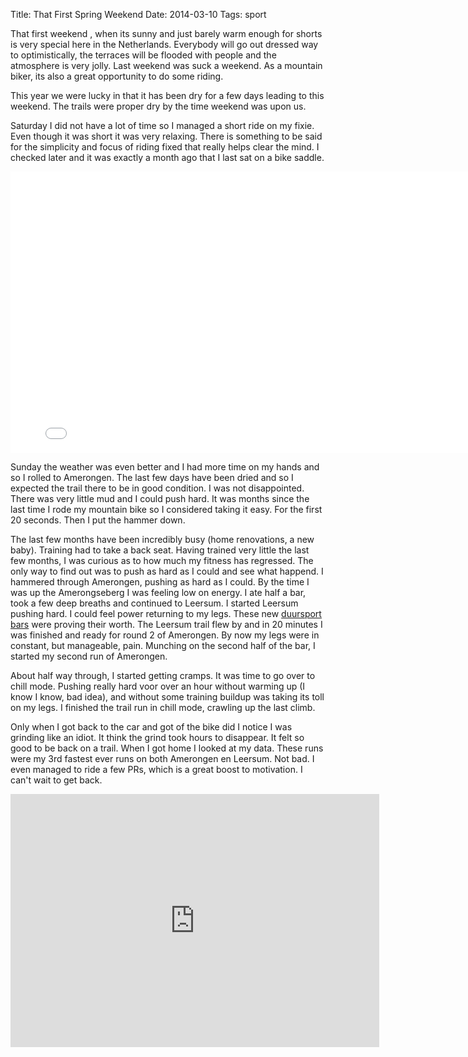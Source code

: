 Title: That First Spring Weekend
Date: 2014-03-10
Tags: sport

That first weekend , when its sunny and just barely warm enough for shorts is very special here in the Netherlands. Everybody will go out dressed way to optimistically, the terraces will be flooded with people and the atmosphere is very jolly. Last weekend was suck a weekend. As a mountain biker, its also a great opportunity to do some riding.

This year we were lucky in that it has been dry for a few days leading to this weekend. The trails were proper dry by the time weekend was upon us.

Saturday I did not have a lot of time so I managed a short ride on my fixie. Even though it was short it was very relaxing. There is something to be said for the simplicity and focus of riding fixed that really helps clear the mind. I checked later and it was exactly a month ago that I last sat on a bike saddle.

<iframe src="//player.vimeo.com/video/88557809?portrait=0" width="800" height="450" frameborder="0" webkitallowfullscreen mozallowfullscreen allowfullscreen></iframe>

Sunday the weather was even better and I had more time on my hands and so I rolled to Amerongen. The last few days have been dried and so I expected the trail there to be in good condition. I was not disappointed. There was very little mud and I could push hard. It was months since the last time I rode my mountain bike so I considered taking it easy. For the first 20 seconds. Then I put the hammer down.

The last few months have been incredibly busy (home renovations, a new baby). Training had to take a back seat. Having trained very little the last few months, I was curious as to how much my fitness has regressed. The only way to find out was to push as hard as I could and see what happend. I hammered through Amerongen, pushing as hard as I could. By the time I was up the Amerongseberg I was feeling low on energy. I ate half a bar, took a few deep breaths and continued to Leersum. I started Leersum pushing hard. I could feel power returning to my legs. These new [duursport bars](http://www.duursport.nl/amacx/high-energy-bar-50-gr-348) were proving their worth. The Leersum trail flew by and in 20 minutes I was finished and ready for round 2 of Amerongen. By now my legs were in constant, but manageable, pain. Munching on the second half of the bar, I started my second run of Amerongen.

About half way through, I started getting cramps. It was time to go over to chill mode. Pushing really hard voor over an hour without warming up (I know I know, bad idea), and without some training buildup was taking its toll on my legs. I finished the trail run in chill mode, crawling up the last climb.

Only when I got back to the car and got of the bike did I notice I was grinding like an idiot. It think the grind took hours to disappear. It felt so good to be back on a trail. When I got home I looked at my data. These runs were my 3rd fastest ever runs on both Amerongen en Leersum. Not bad. I even managed to ride a few PRs, which is a great boost to motivation. I can't wait to get back.

<iframe height='405' width='590' frameborder='0' allowtransparency='true' scrolling='no' src='http://www.strava.com/activities/119117832/embed/6842a7c4106fd6d13e1d28ade8ca634d0f7107b5'></iframe>

